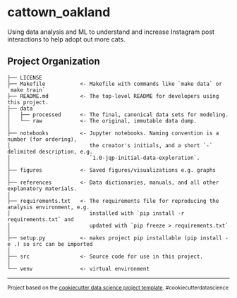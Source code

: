 cattown_oakland
==============================

Using data analysis and ML to understand and increase Instagram post interactions to help adopt out more cats.

Project Organization
------------

    ├── LICENSE
    ├── Makefile           <- Makefile with commands like `make data` or `make train`
    ├── README.md          <- The top-level README for developers using this project.
    ├── data
    │   ├── processed      <- The final, canonical data sets for modeling.
    │   └── raw            <- The original, immutable data dump.
    │
    ├── notebooks          <- Jupyter notebooks. Naming convention is a number (for ordering),
    │                         the creator's initials, and a short `-` delimited description, e.g.
    │                         `1.0-jqp-initial-data-exploration`.
    │
    ├── figures            <- Saved figures/visualizations e.g. graphs
    │
    ├── references         <- Data dictionaries, manuals, and all other explanatory materials.
    │
    ├── requirements.txt   <- The requirements file for reproducing the analysis environment, e.g.
	│						  installed with `pip install -r requirements.txt` and
    │                         updated with `pip freeze > requirements.txt`
    │
    ├── setup.py           <- makes project pip installable (pip install -e .) so src can be imported
	│
    ├── src                <- Source code for use in this project.
    │
    └── venv               <- virtual environment


--------

<p><small>Project based on the <a target="_blank" href="https://drivendata.github.io/cookiecutter-data-science/">cookiecutter data science project template</a>. #cookiecutterdatascience</small></p>
